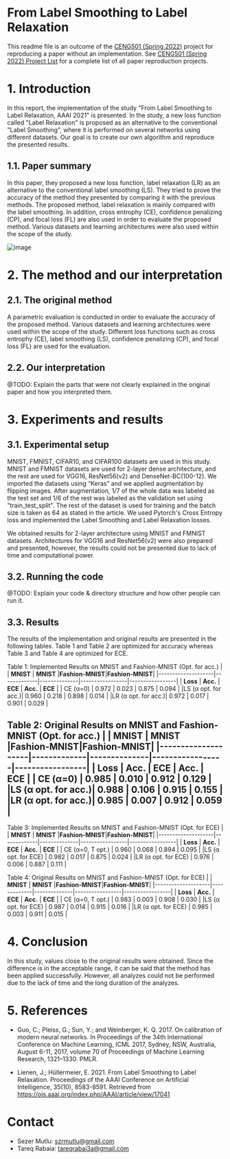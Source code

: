 # From Label Smoothing to Label Relaxation

This readme file is an outcome of the [CENG501 (Spring 2022)](https://ceng.metu.edu.tr/~skalkan/DL/) project for reproducing a paper without an implementation. See [CENG501 (Spring 2022) Project List](https://github.com/CENG501-Projects/CENG501-Spring2022) for a complete list of all paper reproduction projects.

# 1. Introduction

In this report, the implementation of the study "From Label Smoothing to Label Relaxation, AAAI 2021" is presented. In the study, a new loss function called "Label Relaxation" is proposed as an alternative to the conventional "Label Smoothing", where it is performed on several networks using different datasets. Our goal is to create our own algorithm and reproduce the presented results.   

## 1.1. Paper summary

In this paper, they proposed a new loss function, label relaxation (LR) as an alternative to the conventional label smoothing (LS). They tried to prove the accuracy of the method they presented by comparing it with the previous methods. The proposed method, label relaxation is mainly compared with the label smoothing. In addition, cross entrophy (CE), confidence penalizing (CP), and focal loss (FL) are also used in order to evaluate the proposed method. Various datasets and learning architectures were also used within the scope of the study.

![image](https://user-images.githubusercontent.com/108774445/177691233-4ebdbea1-a33c-4f26-a68e-3e4dfcc015c3.png)


# 2. The method and our interpretation

## 2.1. The original method

A parametric evaluation is conducted in order to evaluate the accuracy of the proposed method. Various datasets and learning architectures were used within the scope of the study. Different loss functions such as cross entrophy (CE), label smoothing (LS), confidence penalizing (CP), and focal loss (FL) are used for the evaluation.

## 2.2. Our interpretation 

@TODO: Explain the parts that were not clearly explained in the original paper and how you interpreted them.

# 3. Experiments and results

## 3.1. Experimental setup

MNIST, FMNIST, CIFAR10, and CIFAR100 datasets are used in this study. MNIST and FMNIST datasets are used for 2-layer dense architecture, and the rest are used for VGG16, ResNet56(v2) and DenseNet-BC(100-12).
We imported the datasets using “Keras” and we applied augmentation by flipping images. After augmentation, 1/7 of the whole data was labeled as the test set and 1/6 of the rest was labeled as the validation set using "train_test_split". The rest of the dataset is used for training and the batch size is taken as 64 as stated in the article. We used Pytorch's Cross Entropy loss and implemented the Label Smoothing and Label Relaxation losses. 

We obtained results for 2-layer architecture using MNIST and FMNIST datasets. Architectures for VGG16 and ResNet56(v2) were also prepared and presented, however, the results could not be presented due to lack of time and computational power.

## 3.2. Running the code

@TODO: Explain your code & directory structure and how other people can run it.

## 3.3. Results

The results of the implementation and original results are presented in the following tables. Table 1 and Table 2 are optimized for accuracy whereas Table 3 and Table 4 are optimized for ECE.

Table 1: Implemented Results on MNIST and Fashion-MNIST (Opt. for acc.)
|                    |  **MNIST**  |  **MNIST**   |**Fashion-MNIST**|**Fashion-MNIST**|
|--------------------|-------------|--------------|-----------------|-----------------|
|     **Loss**       |  **Acc.**   |   **ECE**    |    **Acc.**     |     **ECE**     |
|     CE (α=0)       |   0.972     |    0.023     |      0.875      |      0.094      |
|LS (α opt. for acc.)|   0.960     |    0.218     |      0.898      |      0.014      |
|LR (α opt. for acc.)|   0.972     |    0.017     |      0.901      |      0.029      |

Table 2: Original Results on MNIST and Fashion-MNIST (Opt. for acc.)
|                    |  **MNIST**  |  **MNIST**   |**Fashion-MNIST**|**Fashion-MNIST**|
|--------------------|-------------|--------------|-----------------|-----------------|
|     **Loss**       |  **Acc.**   |   **ECE**    |    **Acc.**     |     **ECE**     |
|     CE (α=0)       |   0.985     |    0.010     |      0.912      |      0.129      |
|LS (α opt. for acc.)|   0.988     |    0.106     |      0.915      |      0.155      |
|LR (α opt. for acc.)|   0.985     |    0.007     |      0.912      |      0.059      |
--------------------------------------------------
Table 3: Implemented Results on MNIST and Fashion-MNIST (Opt. for ECE)
|                    |  **MNIST**  |  **MNIST**   |**Fashion-MNIST**|**Fashion-MNIST**|
|--------------------|-------------|--------------|-----------------|-----------------|
|     **Loss**       |  **Acc.**   |   **ECE**    |    **Acc.**     |     **ECE**     |
|  CE (α=0, T opt.)  |   0.960     |    0.068     |      0.894      |      0.095      |
|LS (α opt. for ECE) |   0.982     |    0.017     |      0.875      |      0.024      |
|LR (α opt. for ECE) |   0.976     |    0.006     |      0.887      |      0.111      |

Table 4: Original Results on MNIST and Fashion-MNIST (Opt. for ECE)
|                    |  **MNIST**  |  **MNIST**   |**Fashion-MNIST**|**Fashion-MNIST**|
|--------------------|-------------|--------------|-----------------|-----------------|
|     **Loss**       |  **Acc.**   |   **ECE**    |    **Acc.**     |     **ECE**     |
|  CE (α=0, T opt.)  |   0.983     |    0.003     |     0.908       |      0.030      |
|LS (α opt. for ECE) |   0.987     |    0.014     |     0.915       |      0.016      |
|LR (α opt. for ECE) |   0.985     |    0.003     |     0.911       |      0.015      |

# 4. Conclusion

In this study, values close to the original results were obtained. Since the difference is in the acceptable range, it can be said that the method has been applied successfully. However, all analyzes could not be performed due to the lack of time and the long duration of the analyzes.

# 5. References

- Guo, C.; Pleiss, G.; Sun, Y.; and Weinberger, K. Q. 2017. On calibration of modern neural networks. In Proceedings of the 34th International Conference on Machine Learning, ICML 2017, Sydney, NSW, Australia, August 6-11, 2017, volume 70 of Proceedings of Machine Learning Research, 1321–1330. PMLR.

- Lienen, J.; Hüllermeier, E. 2021. From Label Smoothing to Label Relaxation. Proceedings of the AAAI Conference on Artificial Intelligence, 35(10), 8583-8591. Retrieved from https://ojs.aaai.org/index.php/AAAI/article/view/17041

# Contact

- Sezer Mutlu: szrmutlu@gmail.com
- Tareq Rabaia: tareqrabai3a@gmail.com
